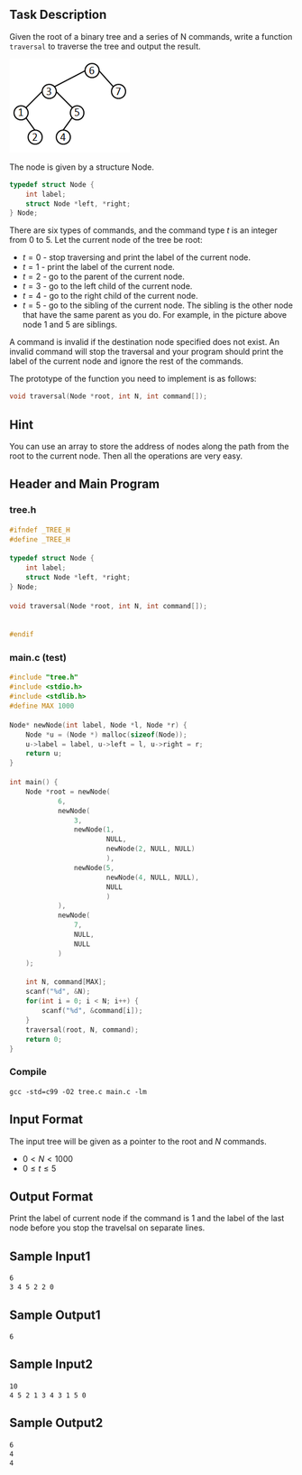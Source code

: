 <!-- Tree Traversal -->
## Task Description ##

Given the root of a binary tree and a series of N commands, write a function `traversal` to traverse the tree and output the result.

![p134](50068.png)

The node is given by a structure Node.
```c
typedef struct Node {
    int label;
    struct Node *left, *right;
} Node;
```
There are six types of commands, and the command type $t$ is an integer from $0$ to $5$. Let the current node of the tree be root:
* $t = 0$ - stop traversing and print the label of the current node.
* $t = 1$ - print the label of the current node.
* $t = 2$ - go to the parent of the current node.
* $t = 3$ - go to the left child of the current node.
* $t = 4$ - go to the right child of the current node.
* $t = 5$ - go to the sibling of the current node. The sibling is the other node that have the same parent as you do. For example, in the picture above node $1$ and $5$ are siblings.

A command is invalid if the destination node specified does not exist.  An invalid command will stop the traversal and your program should print the label of the current node and ignore the rest of the commands.

The prototype of the function you need to implement is as follows:
```c
void traversal(Node *root, int N, int command[]);
```
## Hint ##
You can use an array to store the address of nodes along the path from the root to the current node. Then all the operations are very easy.

## Header and Main Program ##
### tree.h ###
```c
#ifndef _TREE_H
#define _TREE_H

typedef struct Node {
    int label;
    struct Node *left, *right;
} Node;
 
void traversal(Node *root, int N, int command[]);


#endif
```
### main.c (test) ###
```c
#include "tree.h"
#include <stdio.h>
#include <stdlib.h>
#define MAX 1000 

Node* newNode(int label, Node *l, Node *r) {
    Node *u = (Node *) malloc(sizeof(Node));
    u->label = label, u->left = l, u->right = r;
    return u;
}
 
int main() {
    Node *root = newNode(
            6,
            newNode(
                3,
                newNode(1, 
                        NULL, 
                        newNode(2, NULL, NULL)
                        ),
                newNode(5, 
                        newNode(4, NULL, NULL), 
                        NULL
                        )                
            ),
            newNode(
                7,
				NULL,
                NULL                
            )
    );

    int N, command[MAX];
    scanf("%d", &N);
    for(int i = 0; i < N; i++) {
        scanf("%d", &command[i]);        
    }
    traversal(root, N, command);
    return 0;
}
```
### Compile ###

```
gcc -std=c99 -O2 tree.c main.c -lm
```
## Input Format ##
The input tree will be given as a pointer to the root and $N$ commands.

* $0 < N < 1000$
* $0 \leq t \leq 5$

## Output Format ##
Print the label of current node if the command is $1$ and the label of the last node before you stop the travelsal on separate lines.
## Sample Input1 ##
```
6
3 4 5 2 2 0
```
## Sample Output1 ##
```
6
```
## Sample Input2 ##
```
10
4 5 2 1 3 4 3 1 5 0
```
## Sample Output2 ##
```
6
4 
4
```
